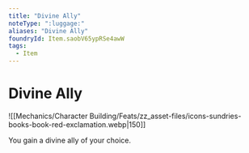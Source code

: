 ```yaml
---
title: "Divine Ally"
noteType: ":luggage:"
aliases: "Divine Ally"
foundryId: Item.saobV65ypRSe4awW
tags:
  - Item
---
```


# Divine Ally
![[Mechanics/Character Building/Feats/zz_asset-files/icons-sundries-books-book-red-exclamation.webp|150]]

You gain a divine ally of your choice.

